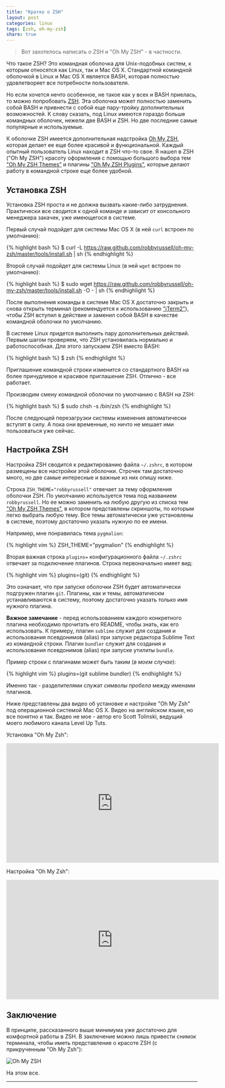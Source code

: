 ```yaml
---
title: "Кратко о ZSH"
layout: post
categories: linux
tags: [zsh, oh-my-zsh]
share: true
---
```


> Вот захотелось написать о ZSH и "Oh My ZSH" - в частности.

Что такое ZSH? Это командная оболочка для Unix-подобных систем, к которым относятся как Linux, так и Mac OS X. Стандартной командной оболочкой в Linux и Mac OS X является BASH, которая полностью удовлетворяет все потребности пользователя.

Но если хочется нечто особенное, не такое как у всех и BASH приелась, то можно попробовать [ZSH][1]. Эта оболочка может полностью заменить собой BASH и привнести с собой еще пару-тройку дополнительных возможностей. К слову сказать, под Linux имеются гораздо больше командных оболочек, нежели две BASH и ZSH. Но две последние самые популярные и используемые.

К оболочке ZSH имеется дополнительная надстройка [Oh My ZSH][2], которая делает ее еще более красивой и функциональной. Каждый опытный пользователь Linux находит в ZSH что-то свое. Я нашел в ZSH ("Oh My ZSH") красоту оформления с помощью большого выбора тем ["Oh My ZSH Themes"][3] и плагины ["Oh My ZSH Plugins"][4], которые делают работу в командной строке еще более удобной.

## Установка ZSH

Установка ZSH проста и не должна вызвать какие-либо затруднения. Практически все сводится к одной команде и зависит от консольного менеджера закачек, уже имеющегося в системе.

Первый случай подойдет для системы Mac OS X (в ней `curl` встроен по умолчанию):

{% highlight bash %}
$ curl -L https://raw.github.com/robbyrussell/oh-my-zsh/master/tools/install.sh | sh
{% endhighlight %}

Второй случай подойдет для системы Linux (в ней `wget` встроен по умолчанию):

{% highlight bash %}
$ sudo wget https://raw.github.com/robbyrussell/oh-my-zsh/master/tools/install.sh -O - | sh
{% endhighlight %}

После выполнения команды в системе Mac OS X достаточно закрыть и снова открыть терминал (рекомендуется к использованию ["iTerm2"][5]), чтобы ZSH вступил в действие и заменил собой BASH в качестве командной оболочки по умолчанию.

В системе Linux придется выполнить пару дополнительных действий. Первым шагом проверяем, что ZSH установилась нормально и работоспособная. Для этого запускаем ZSH вместо BASH:

{% highlight bash %}
$ zsh
{% endhighlight %}

Приглашение командной строки изменится со стандартного BASH на более причудливое и красивое приглашение ZSH. Отлично - все работает.

Производим смену командной оболочки по умолчанию с BASH на ZSH:

{% highlight bash %}
$ sudo chsh -s /bin/zsh
{% endhighlight %}

После следующей перезагрузки системы изменения автоматически вступят в силу. А пока они временные, но ничто не мешает ими пользоваться уже сейчас.

## Настройка ZSH

Настройка ZSH сводится к редактированию файла `~/.zshrc`, в котором размещены все настройки этой оболочки. Строчек там достаточно много, но две самые интересные и важные из них опишу ниже.

Строка `ZSH_THEME="robbyrussell"` отвечает за тему оформления оболочки ZSH. По умолчанию используется тема под названием `robbyrussell`. Но ее можно заменить на любую другую из списка тем ["Oh My ZSH Themes"][3], в котором представлены скриншоты, по которым легко выбрать любую тему. Все темы автоматически уже установлены в системе, поэтому достаточно указать нужную по ее имени.

Например, мне понравилась тема `pygmalion`:

{% highlight vim %}
ZSH_THEME="pygmalion"
{% endhighlight %}

Вторая важная строка `plugins=` конфигурационного файла `~/.zshrc` отвечает за подключение плагинов. Строка первоначально имеет вид:

{% highlight vim %}
plugins=(git)
{% endhighlight %}

Это означает, что при запуске оболочки ZSH будет автоматически подгружен плагин `git`. Плагины, как и темы, автоматическм устанавливаются в систему, поэтому достаточно указать только имя нужного плагина.

**Важное замечание** - перед использованием каждого конкретного плагина необходимо прочитать его README, чтобы знать, как его использовать. К примеру, плагин `sublime` служит для создания и использования псевдонимов (alias) при запуске редактора Sublime Text из командной строки. Плагин `bundler` служит для создания и использования псевдонимов (alias) при запуске утилиты `bundle`.

Пример строки с плагинами может быть таким (*в моем случае*):

{% highlight vim %}
plugins=(git sublime bundler)
{% endhighlight %}

Именно так - разделителями служат *символы пробела* между именами плагинов.

Ниже представлены два видео об установке и настройке "Oh My Zsh" под операционной системой Mac OS X. Видео на английском языке, но все понятно и так. Видео не мое - автор его Scott Tolinski, ведущий моего любимого канала Level Up Tuts.

Установка "Oh My Zsh":

<iframe width="560" height="315" src="https://www.youtube.com/embed/GWBTg6lZ1N0" frameborder="0"> </iframe>

Настройка "Oh My Zsh":

<iframe width="560" height="315" src="https://www.youtube.com/embed/-EbWsaWLZIg" frameborder="0"> </iframe>

## Заключение

В принципе, рассказанного выше минимума уже достаточно для комфортной работы в ZSH. В заключение можно лишь привести снимок терминала, чтобы иметь представление о красоте ZSH (с прикрученным "Oh My Zsh"):

![Oh My ZSH]({{site.url}}/images/uploads/2015/05/oh-my-zsh.png "Oh My ZSH")

На этом все.

***
[1]: http://www.zsh.org/ "ZSH"
[2]: http://ohmyz.sh/ "Oh My ZSH"
[3]: https://github.com/robbyrussell/oh-my-zsh/wiki/themes "Oh My ZSH Themes"
[4]: https://github.com/robbyrussell/oh-my-zsh/tree/master/plugins "Oh My ZSH Plugins"
[5]: http://www.iterm2.com/ " iTerm2"
